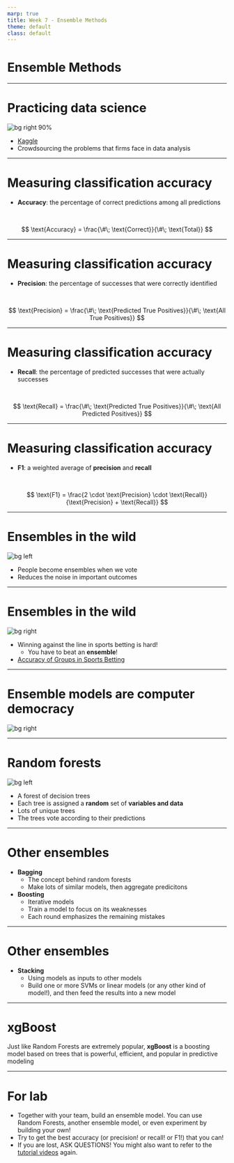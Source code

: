 ```yaml
---
marp: true
title: Week 7 - Ensemble Methods
theme: default
class: default
---
```


# Ensemble Methods

---

# Practicing data science

![bg right 90%](kaggle.png)

- [Kaggle](https://www.kaggle.com/)
- Crowdsourcing the problems that firms face in data analysis

---

# Measuring classification accuracy

- **Accuracy**: the percentage of correct predictions among all predictions

<br>

$$ \text{Accuracy} = \frac{\#\; \text{Correct}}{\#\; \text{Total}} $$


---

# Measuring classification accuracy

- **Precision**: the percentage of successes that were correctly identified

<br>

$$ \text{Precision} = \frac{\#\; \text{Predicted True Positives}}{\#\; \text{All True Positives}} $$

---

# Measuring classification accuracy

- **Recall**: the percentage of predicted successes that were actually successes

<br>

$$ \text{Recall} = \frac{\#\; \text{Predicted True Positives}}{\#\; \text{All Predicted Positives}} $$

---

# Measuring classification accuracy

- **F1**: a weighted average of **precision** and **recall**

<br>

$$ \text{F1} = \frac{2 \cdot \text{Precision} \cdot \text{Recall}}{\text{Precision} + \text{Recall}} $$

---

# Ensembles in the wild

![bg left](ensemble1.png)

- People become ensembles when we vote
- Reduces the noise in important outcomes

---

# Ensembles in the wild

![bg right](ensemble2.png)

- Winning against the line in sports betting is hard!
    - You have to beat an **ensemble**!
- [Accuracy of Groups in Sports Betting](http://www.ecm.bwl.uni-muenchen.de/publikationen/pdf/sports_forec.pdf)

---

# Ensemble models are computer democracy

![bg right](ensemble3.png)

---

# Random forests

![bg left](ensemble3.png)

- A forest of decision trees
- Each tree is assigned a **random** set of **variables and data**
- Lots of unique trees
- The trees vote according to their predictions

---

# Other ensembles

- **Bagging**
    - The concept behind random forests
    - Make lots of similar models, then aggregate predicitons
- **Boosting**
    - Iterative models
    - Train a model to focus on its weaknesses
    - Each round emphasizes the remaining mistakes

---

# Other ensembles

- **Stacking**
    - Using models as inputs to other models
    - Build one or more SVMs or linear models (or any other kind of model!), and then feed the results into a new model

---

# xgBoost

Just like Random Forests are extremely popular, **xgBoost** is a boosting model based on trees that is powerful, efficient, and popular in predictive modeling

---

# For lab

- Together with your team, build an ensemble model. You can use Random Forests, another ensemble model, or even experiment by building your own!
- Try to get the best accuracy (or precision! or recall! or F1!) that you can!
- If you are lost, ASK QUESTIONS! You might also want to refer to the [tutorial videos](https://www.youtube.com/playlist?list=PLmNPvQr9Tf-ZSDLwOzxpvY-HrE0yv-8Fy) again.
